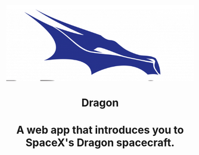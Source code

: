 ![](https://github.com/Cocokringle/dragon-react-app/blob/main/public/logo-dragon1.png)

<h1 align="center">Dragon<h1>
<p align="center">A web app that introduces you to SpaceX's Dragon spacecraft.<p>


